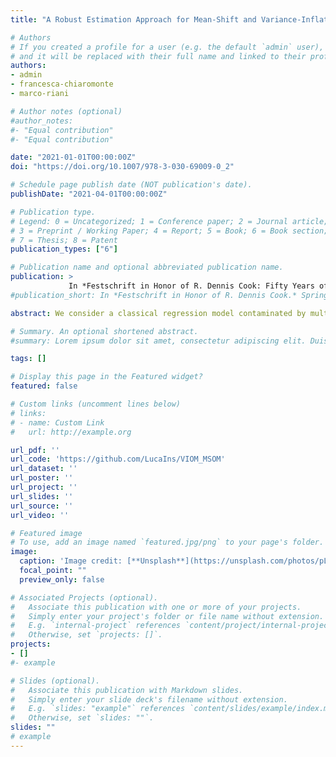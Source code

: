 ```yaml
---
title: "A Robust Estimation Approach for Mean-Shift and Variance-Inflation Outliers"

# Authors
# If you created a profile for a user (e.g. the default `admin` user), write the username (folder name) here 
# and it will be replaced with their full name and linked to their profile.
authors:
- admin
- francesca-chiaromonte
- marco-riani

# Author notes (optional)
#author_notes:
#- "Equal contribution"
#- "Equal contribution"

date: "2021-01-01T00:00:00Z"
doi: "https://doi.org/10.1007/978-3-030-69009-0_2"

# Schedule page publish date (NOT publication's date).
publishDate: "2021-04-01T00:00:00Z"

# Publication type.
# Legend: 0 = Uncategorized; 1 = Conference paper; 2 = Journal article;
# 3 = Preprint / Working Paper; 4 = Report; 5 = Book; 6 = Book section;
# 7 = Thesis; 8 = Patent
publication_types: ["6"]

# Publication name and optional abbreviated publication name.
publication: > 
			 In *Festschrift in Honor of R. Dennis Cook: Fifty Years of Contribution to Statistical Science*. Springer, 17-41
#publication_short: In *Festschrift in Honor of R. Dennis Cook.* Springer

abstract: We consider a classical regression model contaminated by multiple outliers arising simultaneously from *mean-shift* and *variance-inflation* mechanisms -- which are generally considered as alternative. Identifying multiple outliers leads to computational challenges in the usual variance-inflation framework. We propose the use of *robust estimation* techniques to identify outliers arising from each mechanism, and we rely on *restricted maximum likelihood estimation* to accommodate variance-inflated outliers into the model. Furthermore, we introduce diagnostic plots which help to guide the analysis. We compare classical and robust methods with our novel approach on both simulated and real data.

# Summary. An optional shortened abstract.
#summary: Lorem ipsum dolor sit amet, consectetur adipiscing elit. Duis posuere tellus ac convallis placerat. Proin tincidunt magna sed ex sollicitudin condimentum.

tags: []

# Display this page in the Featured widget?
featured: false

# Custom links (uncomment lines below)
# links:
# - name: Custom Link
#   url: http://example.org

url_pdf: ''
url_code: 'https://github.com/LucaIns/VIOM_MSOM'
url_dataset: ''
url_poster: ''
url_project: ''
url_slides: ''
url_source: ''
url_video: ''

# Featured image
# To use, add an image named `featured.jpg/png` to your page's folder. 
image:
  caption: 'Image credit: [**Unsplash**](https://unsplash.com/photos/pLCdAaMFLTE)'
  focal_point: ""
  preview_only: false

# Associated Projects (optional).
#   Associate this publication with one or more of your projects.
#   Simply enter your project's folder or file name without extension.
#   E.g. `internal-project` references `content/project/internal-project/index.md`.
#   Otherwise, set `projects: []`.
projects:
- []
#- example

# Slides (optional).
#   Associate this publication with Markdown slides.
#   Simply enter your slide deck's filename without extension.
#   E.g. `slides: "example"` references `content/slides/example/index.md`.
#   Otherwise, set `slides: ""`.
slides: ""
# example
---
```


<!-- {{% callout note %}}
Click the *Cite* button above to demo the feature to enable visitors to import publication metadata into their reference management software.
{{% /callout %}}

{{% callout note %}}
Create your slides in Markdown - click the *Slides* button to check out the example.
{{% /callout %}} -->

<!-- Supplementary notes can be added here, including [code, math, and images](https://wowchemy.com/docs/writing-markdown-latex/). -->
